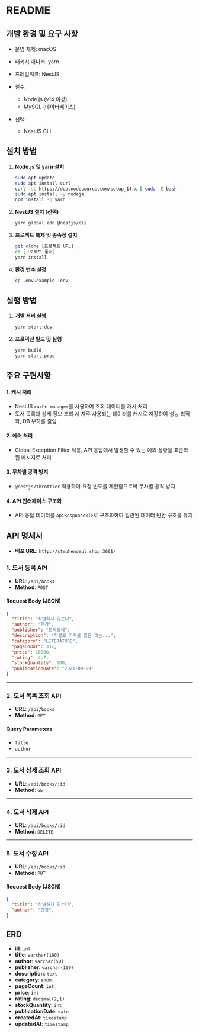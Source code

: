 # README

## 개발 환경 및 요구 사항

- 운영 체제: macOS
- 패키지 매니저: yarn
- 프레임워크: NestJS

- 필수:
  - Node.js (v14 이상)
  - MySQL (데이터베이스)
- 선택:
  - NestJS CLI 

## 설치 방법

1. **Node.js 및 yarn 설치**
   ```bash
   sudo apt update
   sudo apt install curl
   curl -sL https://deb.nodesource.com/setup_14.x | sudo -E bash -
   sudo apt install -y nodejs
   npm install -g yarn
   ```

2. **NestJS 설치 (선택)**
   ```bash
   yarn global add @nestjs/cli
   ```

3. **프로젝트 복제 및 종속성 설치**
   ```bash
   git clone [프로젝트 URL]
   cd [프로젝트 폴더]
   yarn install
   ```

4. **환경 변수 설정**
   ```bash
   cp .env.example .env
   ```

## 실행 방법

1. **개발 서버 실행**
   ```bash
   yarn start:dev
   ```

2. **프로덕션 빌드 및 실행**
   ```bash
   yarn build
   yarn start:prod
   ```


## 주요 구현사항

#### 1. **캐시 처리**
   - NestJS `cache-manager`를 사용하여 조회 데이터를 캐시 처리
   - 도서 목록과 상세 정보 조회 시 자주 사용되는 데이터를 캐시로 저장하여 성능 최적화, DB 부하를 줄임

#### 2. **에러 처리**
   - Global Exception Filter 적용, API 응답에서 발생할 수 있는 예외 상황을 표준화된 메시지로 처리

#### 3. **무차별 공격 방지**
   - `@nestjs/throttler` 적용하여 요청 빈도를 제한함으로써 무차별 공격 방지

#### 4. **API 인터페이스 구조화**
   - API 응답 데이터를 `ApiResponse<T>`로 구조화하여 일관된 데이터 반환 구조를 유지

## API 명세서

- **배포 URL**: `http://stephenoeul.shop:3001/`

### 1. 도서 등록 API

- **URL**: `/api/books`
- **Method**: `POST`

#### Request Body (JSON)

```json
{
  "title": "작별하지 않는다",
  "author": "한강",
  "publisher": "문학동네",
  "description": "학살로 가족을 잃은 이는...",
  "category": "LITERATURE",
  "pageCount": 332,
  "price": 16800,
  "rating": 4.7,
  "stockQuantity": 100,
  "publicationDate": "2021-09-09"
}
```

---

### 2. 도서 목록 조회 API

- **URL**: `/api/books`
- **Method**: `GET`

#### Query Parameters

- `title`
- `author`

---

### 3. 도서 상세 조회 API

- **URL**: `/api/books/:id`
- **Method**: `GET`

---

### 4. 도서 삭제 API

- **URL**: `/api/books/:id`
- **Method**: `DELETE`

---

### 5. 도서 수정 API

- **URL**: `/api/books/:id`
- **Method**: `PUT`

#### Request Body (JSON)

```json
{
  "title": "작별하지 않는다",
  "author": "한강",
}
```

## ERD

- **id**: `int`
- **title**: `varchar(100)`
- **author**: `varchar(50)`
- **publisher**: `varchar(100)`
- **description**: `text`
- **category**: `enum`
- **pageCount**: `int`
- **price**: `int`
- **rating**: `decimal(2,1)`
- **stockQuantity**: `int`
- **publicationDate**: `date`
- **createdAt**: `timestamp`
- **updatedAt**: `timestamp`
